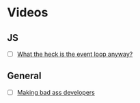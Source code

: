 # Videos

## JS

- [ ] [What the heck is the event loop anyway?](https://www.youtube.com/watch?v=8aGhZQkoFbQ&feature=youtu.be&t=1m23s)

## General

- [ ] [Making bad ass developers](https://www.youtube.com/watch?v=FKTxC9pl-WM)
